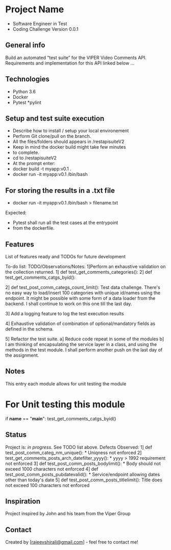 ﻿# Project Name
* Software Engineer in Test
* Coding Challenge Version 0.0.1

## General info
Build an automated “test suite” for the VIPER Video Comments API. 
Requirements and implementation for this API linked below …
## Technologies
* Python 3.6
* Docker
* Pytest
*pylint

## Setup and test suite execution
* Describe how to install / setup your local environement
* Perform Git clone/pull on the branch.
* All the files/folders should appears in /restapisuiteV2
* Keep in mind the docker build might take few minutes
* to complete.
* cd to /restapisuiteV2
* At the prompt enter:
*	docker build  -t myapp:v0.1 .
*	docker run -it myapp:v0.1 /bin/bash
## For storing the results in a .txt file
* docker run -it myapp:v0.1 /bin/bash > filename.txt

Expected:
* Pytest shall run all the test cases at the entrypoint
* from the dockerfile.

## Features
List of features ready and TODOs for future development

To-do list:
TODO/Observations/Notes:
1]Perform an exhaustive validation on the collection
returned.
	1] def test_get_comments_categories():
	2] def test_get_comments_catgs_byid():

2] def test_post_comm_categs_count_limit():
Test data challenge. There's no easy way
to load/insert 100 categories with unique id/names
using the endpoint. It might be possible with some 
form of a data loader from the backend. I shall
continue to work on this one till the last day.

3] Add a logging feature to log the test execution results

4] Exhaustive validation of combination of optional/mandatory
	fields as defined in the schema.

5] Refactor the test suite.
	a] Reduce code repeat in some of the modules
	b] I am thinking of encapsulating the service layer
	   in a class, and using the methods in the test module.
	   I shall perform another push on the last day of the
	   assignment.
## Notes
This entry each module allows for unit testing the module 
# For Unit testing this module
if __name__ == "__main__":
    test_get_comments_catgs_byid()

## Status
Project is: _in progress_. See TODO list above.
Defects Observed: 
1] def test_post_comm_categ_nm_unique():
	* Uniqness not enforced
2] test_get_comments_posts_arch_datefilter_yyyy():
	* yyyy > 1992 requirement not enforced
3] def test_post_comm_posts_bodylimit():
	* Body should not exceed 1000 characters not enforced
4] def test_post_comm_posts_pubdatevalid():
	* Service/endpoint allowing dates other than today's date
5] def test_post_comm_posts_titlelimit():
	Title does not exceed 100 characters not enforced

## Inspiration
Project inspired by John and his team from the Viper Group

## Contact
Created by [rajeevshirali@gmail.com] - feel free to contact me!
